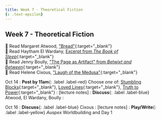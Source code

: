 ```yaml
---
title: Week 7 - Theoretical Fiction
{: .text-epsilon}
---
```


## Week 7 - Theoretical Fiction

📖 Read Margaret Atwood, ["Bread"](ws297y/assets/pdfs/atwood_bread.pdf){:target="_blank"}   
📖 Read Haytham El Wardany, [Excerpt from *The Book of Sleep*](#){:target="_blank"}   
📖 Read Jenny Boully, ["The Page as Artifact" from *Betwixt and Between*](ws297y/assets/pdfs/boully_page_as_artifact.pdf){:target="_blank"}   
📖 Read Helene Cixous, ["Laugh of the Medusa"](ws297y/assets/pdfs/cixous_laugh_of_medusa.pdf){:target="_blank"}   

Oct 14
: **Post by 11am**{: .label .label-red} Choose *one* of: [Stumbling Blocks](https://visforvali.github.io/ws297y/prompts/#stumbling-blocks){:target="_blank"}, [Loved Lines](https://visforvali.github.io/ws297y/prompts/#loved-lines){:target="_blank"}, [Truth to Power](https://visforvali.github.io/ws297y/prompts/#truth-to-power){:target="_blank"}
  : [lecture notes]
: **Discuss**{: .label .label-blue} Atwood, El Wardany, Boully
  : &nbsp;
  
Oct 16
: **Discuss**{: .label .label-blue} Cixous
  : [lecture notes]
: **Play/Write**{: .label .label-yellow} *Auspex* Worldbuilding and Day 1